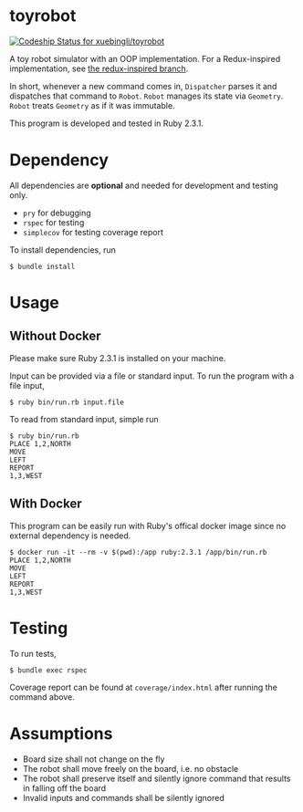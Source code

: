 toyrobot
========

[ ![Codeship Status for xuebingli/toyrobot](https://codeship.com/projects/49d985c0-3de8-0134-b18d-365d6082cf0e/status?branch=master)](https://codeship.com/projects/167277)

A toy robot simulator with an OOP implementation. For a Redux-inspired implementation, see [the redux-inspired branch](https://github.com/xuebingli/toyrobot/tree/redux-inspired).

In short, whenever a new command comes in, `Dispatcher` parses it and dispatches that command to `Robot`. `Robot` manages its state via `Geometry`. `Robot` treats `Geometry` as if it was immutable.

This program is developed and tested in Ruby 2.3.1.

# Dependency
All dependencies are **optional** and needed for development and testing only.
- `pry` for debugging
- `rspec` for testing
- `simplecov` for testing coverage report

To install dependencies, run
```shell
$ bundle install
```

# Usage
## Without Docker
Please make sure Ruby 2.3.1 is installed on your machine.

Input can be provided via a file or standard input. To run the program with a file input,
```shell
$ ruby bin/run.rb input.file
```

To read from standard input, simple run
```shell
$ ruby bin/run.rb
PLACE 1,2,NORTH
MOVE
LEFT
REPORT
1,3,WEST
```

## With Docker
This program can be easily run with Ruby's offical docker image since no external dependency is needed.
```shell
$ docker run -it --rm -v $(pwd):/app ruby:2.3.1 /app/bin/run.rb
PLACE 1,2,NORTH
MOVE
LEFT
REPORT
1,3,WEST
```

# Testing
To run tests,
```shell
$ bundle exec rspec
```
Coverage report can be found at `coverage/index.html` after running the command above.

# Assumptions
- Board size shall not change on the fly
- The robot shall move freely on the board, i.e. no obstacle
- The robot shall preserve itself and silently ignore command that results in falling off the board
- Invalid inputs and commands shall be silently ignored
